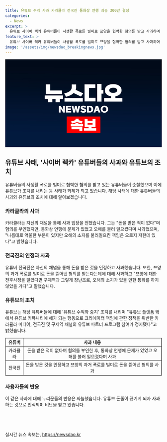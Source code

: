 ```yaml
---
title: 유튜브 수익 사과 카라큘라 전국진 통화상 언행 죄송 300만 결정
categories:
  - News
excerpt: >
  유튜브 사이버 렉카 유튜버들이 사생활 폭로를 빌미로 쯔양을 협박한 혐의를 받고 사과하며 논란이 일었지만, 사과에도 누리꾼들의 비판은 싸늘하다. 유튜브의 조치로 인해 수익이 중지된 것을 비판하는 목소리가 커지고 있는 가운데, 쯔양의 측은 사이버 렉카 유튜버들을 고소하기로 결정했으며, 유튜브도 해당 유튜버들의 수익을 중지하기로 결정했다.
feature_text: >
  유튜브 사이버 렉카 유튜버들이 사생활 폭로를 빌미로 쯔양을 협박한 혐의를 받고 사과하며 논란이 일었지만, 사과에도 누리꾼들의 비판은 싸늘하다. 유튜브의 조치로 인해 수익이 중지된 것을 비판하는 목소리가 커지고 있는 가운데, 쯔양의 측은 사이버 렉카 유튜버들을 고소하기로 결정했으며, 유튜브도 해당 유튜버들의 수익을 중지하기로 결정했다.
image: '/assets/img/newsdao_breakingnews.jpg'
---
```


<p><img src="/assets/img/newsdao_breakingnews.jpg" alt="ranknews 속보" /></p>

<h2 data-ke-size="size26">유튜브 사태, '사이버 렉카' 유튜버들의 사과와 유튜브의 조치</h2>

<p data-ke-size="size16">유튜버들의 사생활 폭로를 빌미로 협박한 혐의를 받고 있는 유튜버들이 순찰했으며 이에 유튜브가 조치를 내리는 등 사태가 화제가 되고 있습니다. 해당 사태에 대한 유튜버들의 사과와 유튜브의 조치에 대해 알아보겠습니다.</p>

<h3>카라큘라의 사과</h3>

<p data-ke-size="size16">카라큘라는 자신의 채널을 통해 사과 입장을 전했습니다. 그는 "돈을 받은 적이 없다"며 혐의를 부인했지만, 통화상 언행에 문제가 있었고 오해를 불러 일으켰다며 사과했으며, "나름대로 억울한 부분이 있지만 오해의 소지를 불러일으킨 책임은 오로지 저한테 있다"고 밝혔습니다.</p>

<h3>전국진의 인정과 사과</h3>

<p data-ke-size="size16">유튜버 전국진은 자신의 채널을 통해 돈을 받은 것을 인정하고 사과했습니다. 또한, 쯔양의 과거 폭로를 빌미로 돈을 뜯어낸 혐의를 받는다는데에 대해 사과하고 "쯔양에 대한 전후사정을 알았다면 구제역과 그렇게 장난조로, 오해의 소지가 있을 만한 통화를 하지 않았을 거다"고 말했습니다.</p>

<h3>유튜브의 조치</h3>

<p data-ke-size="size16">유튜브는 해당 유튜버들에 대해 '유튜브 수익화 중지' 조치를 내리며 "유튜브 플랫폼 밖에서 유튜브 커뮤니티에 해가 되는 행동으로 크리에이터 책임에 관한 정책을 위반한 카라큘라 미디어, 전국진 및 구제역 채널의 유튜브 파트너 프로그램 참여가 정지됐다"고 밝혔습니다.</p>

<table style="width: 100%;" border="1">
<tbody>
<tr>
<td style="text-align: center; height: 17px;"><b>유튜버</b></td>
<td style="text-align: center; height: 17px;"><b>사과 내용</b></td>
</tr>
<tr>
<td style="text-align: center; height: 17px;">카라큘라</td>
<td style="text-align: center; height: 17px;">돈을 받은 적이 없다며 혐의를 부인한 후, 통화상 언행에 문제가 있었고 오해를 불러 일으켰다며 사과</td>
</tr>
<tr>
<td style="text-align: center; height: 17px;">전국진</td>
<td style="text-align: center; height: 17px;">돈을 받은 것을 인정하고 쯔양의 과거 폭로를 빌미로 돈을 뜯어낸 혐의를 사과</td>
</tr>
</tbody>
</table>

<h3>사용자들의 반응</h3>

<p data-ke-size="size16">이 같은 사과에 대해 누리꾼들의 반응은 싸늘했습니다. 유튜브 돈줄이 끊기게 되자 사과하는 것으로 인식되며 비난을 받고 있습니다.</p>

<p data-ke-size="size16">&nbsp;</p>

<p data-ke-size="size16">&nbsp;</p>
실시간 뉴스 속보는, <a href="https://newsdao.kr" rel="dofollow">https://newsdao.kr</a>


